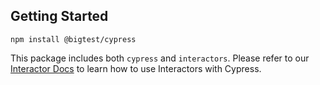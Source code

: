 ## Getting Started
```
npm install @bigtest/cypress
```

This package includes both `cypress` and `interactors`. Please refer to our [Interactor Docs](https://frontside.com/bigtest/docs/interactors) to learn how to use Interactors with Cypress.
